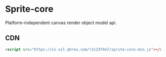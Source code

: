# Sprite-core

Platform-independent canvas render object model api.

## CDN

```html
<script src="https://s1.ssl.qhres.com/!2c23f4e7/sprite-core.min.js"></script>
```
